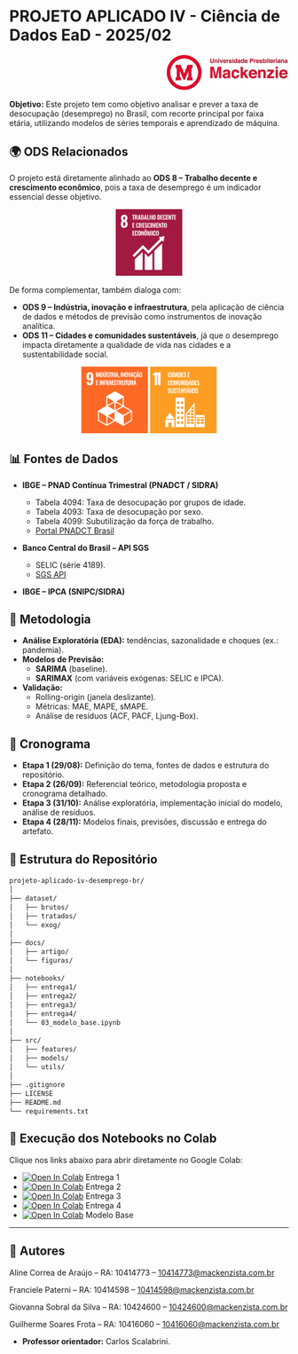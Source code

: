 # PROJETO APLICADO IV - Ciência de Dados EaD - 2025/02

<p align="right">
  <img src="docs/figuras/mackenzie_logo.jpg" alt="Universidade Presbiteriana Mackenzie" width="220"/>
</p>

**Objetivo:** Este projeto tem como objetivo analisar e prever a taxa de desocupação (desemprego) no Brasil, com recorte principal por faixa etária, utilizando modelos de séries temporais e aprendizado de máquina.  

## 🌍 ODS Relacionados
O projeto está diretamente alinhado ao **ODS 8 – Trabalho decente e crescimento econômico**, pois a taxa de desemprego é um indicador essencial desse objetivo.  

<p align="center">
  <img src="docs/figuras/sdg_08.png" alt="ODS 8 – Trabalho Decente e Crescimento Econômico" width="120"/>
  </p>

De forma complementar, também dialoga com:  
- **ODS 9 – Indústria, inovação e infraestrutura**, pela aplicação de ciência de dados e métodos de previsão como instrumentos de inovação analítica.  
- **ODS 11 – Cidades e comunidades sustentáveis**, já que o desemprego impacta diretamente a qualidade de vida nas cidades e a sustentabilidade social.  

<p align="center">
  <img src="docs/figuras/sdg_09.png" alt="ODS 9 – Indústria, Inovação e Infraestrutura" width="120"/>
  <img src="docs/figuras/sdg_11.png" alt="ODS 11 – Cidades e Comunidades Sustentáveis" width="120"/>
</p>


## 📊 Fontes de Dados
- **IBGE – PNAD Contínua Trimestral (PNADCT / SIDRA)**  
  - Tabela 4094: Taxa de desocupação por grupos de idade.  
  - Tabela 4093: Taxa de desocupação por sexo.  
  - Tabela 4099: Subutilização da força de trabalho.  
  - [Portal PNADCT Brasil](https://sidra.ibge.gov.br/home/pnadct/brasil)  

- **Banco Central do Brasil – API SGS**  
  - SELIC (série 4189).  
  - [SGS API](https://api.bcb.gov.br/dados/serie/bcdata.sgs.4189/dados?formato=json)  

- **IBGE – IPCA (SNIPC/SIDRA)**  

## 🧠 Metodologia
- **Análise Exploratória (EDA):** tendências, sazonalidade e choques (ex.: pandemia).  
- **Modelos de Previsão:**  
  - **SARIMA** (baseline).  
  - **SARIMAX** (com variáveis exógenas: SELIC e IPCA).  
- **Validação:**  
  - Rolling-origin (janela deslizante).  
  - Métricas: MAE, MAPE, sMAPE.  
  - Análise de resíduos (ACF, PACF, Ljung-Box).  


## 📅 Cronograma
- **Etapa 1 (29/08):** Definição do tema, fontes de dados e estrutura do repositório.  
- **Etapa 2 (26/09):** Referencial teórico, metodologia proposta e cronograma detalhado.  
- **Etapa 3 (31/10):** Análise exploratória, implementação inicial do modelo, análise de resíduos.  
- **Etapa 4 (28/11):** Modelos finais, previsões, discussão e entrega do artefato.  


## 📂 Estrutura do Repositório
```
projeto-aplicado-iv-desemprego-br/
│
├── dataset/
│   ├── brutos/              
│   ├── tratados/            
│   └── exog/                
│
├── docs/
│   ├── artigo/              
│   └── figuras/             
│
├── notebooks/
│   ├── entrega1/            
│   ├── entrega2/            
│   ├── entrega3/            
│   ├── entrega4/            
│   └── 03_modelo_base.ipynb
│
├── src/
│   ├── features/            
│   ├── models/              
│   └── utils/               
│
├── .gitignore
├── LICENSE
├── README.md
└── requirements.txt
```


## 🚀 Execução dos Notebooks no Colab
Clique nos links abaixo para abrir diretamente no Google Colab:

- [![Open In Colab](https://colab.research.google.com/assets/colab-badge.svg)](https://colab.research.google.com/github/fpaterni10/projeto-aplicado-iv-desemprego-br/blob/main/notebooks/entrega1/cd_projeto_aplicado_IV.ipynb) Entrega 1  
- [![Open In Colab](https://colab.research.google.com/assets/colab-badge.svg)](https://colab.research.google.com/github/fpaterni10/projeto-aplicado-iv-desemprego-br/blob/main/notebooks/entrega2/cd_projeto_aplicado_IV_entrega_2.ipynb) Entrega 2  
- [![Open In Colab](https://colab.research.google.com/assets/colab-badge.svg)](https://colab.research.google.com/github/fpaterni10/projeto-aplicado-iv-desemprego-br/blob/main/notebooks/entrega3/cd_projeto_aplicado_IV_entrega_3.ipynb) Entrega 3  
- [![Open In Colab](https://colab.research.google.com/assets/colab-badge.svg)](https://colab.research.google.com/github/fpaterni10/projeto-aplicado-iv-desemprego-br/blob/main/notebooks/entrega4/cd_projeto_aplicado_IV_entrega_4.ipynb) Entrega 4  
- [![Open In Colab](https://colab.research.google.com/assets/colab-badge.svg)](https://colab.research.google.com/github/fpaterni10/projeto-aplicado-iv-desemprego-br/blob/main/notebooks/03_modelo_base.ipynb) Modelo Base  

---

## 👥 Autores

Aline Correa de Araújo – RA: 10414773 – 10414773@mackenzista.com.br

Franciele Paterni – RA: 10414598 – 10414598@mackenzista.com.br

Giovanna Sobral da Silva – RA: 10424600 – 10424600@mackenzista.com.br

Guilherme Soares Frota – RA: 10416060 – 10416060@mackenzista.com.br

- **Professor orientador:** Carlos Scalabrini.  
